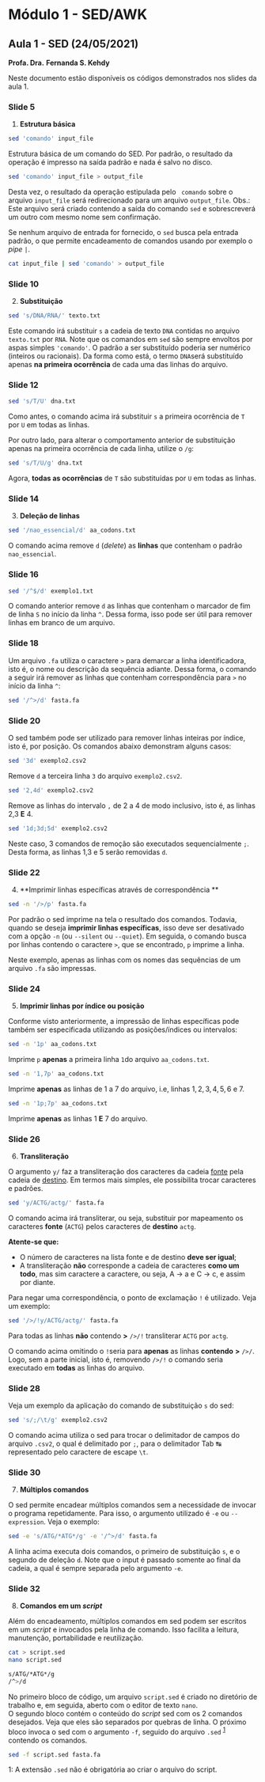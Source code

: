 # Módulo 1 - SED/AWK

## Aula 1 - SED  (24/05/2021)

**Profa. Dra.** **Fernanda S. Kehdy**

Neste documento estão disponíveis os códigos demonstrados nos slides da aula 1.

### Slide 5

1. **Estrutura básica**

```bash
sed 'comando' input_file
```

Estrutura básica de um comando do SED. Por padrão, o resultado da operação é impresso na saída padrão e nada é salvo no disco.

```bash
sed 'comando' input_file > output_file
```

Desta vez, o resultado da operação estipulada pelo ` comando` sobre o arquivo `input_file` será redirecionado para um arquivo `output_file`. Obs.: Este arquivo será criado contendo a saída do comando `sed` e sobrescreverá um outro com mesmo nome sem confirmação.

Se nenhum arquivo de entrada for fornecido, o `sed` busca pela entrada padrão, o que permite encadeamento de comandos usando por exemplo o *pipe* `|`. 

```bash
cat input_file | sed 'comando' > output_file
```

### Slide 10

2. **Substituição**

```bash
sed 's/DNA/RNA/' texto.txt
```

Este comando irá substituir `s` a cadeia de texto `DNA` contidas no arquivo `texto.txt` por `RNA`. 
Note que os comandos em `sed` são sempre envoltos por aspas simples `'comando'`. 
O padrão a ser substituído poderia ser numérico (inteiros ou racionais).
Da forma como está, o termo `DNA`será substituído apenas **na primeira ocorrência** de cada uma das linhas do arquivo.

### Slide 12

```bash
sed 's/T/U' dna.txt
```


Como antes, o comando acima irá substituir `s` a primeira ocorrência de `T` por `U` em todas as linhas.

Por outro lado, para alterar o comportamento anterior de substituição apenas na primeira ocorrência de cada linha, utilize o `/g`:

```bash
sed 's/T/U/g' dna.txt
```

Agora, **todas as ocorrências** de `T` são substituídas por `U` em todas as linhas.

### Slide 14

3. **Deleção de linhas**

```bash
sed '/nao_essencial/d' aa_codons.txt
```

O comando acima remove `d` (*delete*) as **linhas** que contenham o padrão `nao_essencial`. 

### Slide 16

```bash
sed '/^$/d' exemplo1.txt
```

O comando anterior remove `d`  as linhas que contenham o marcador de fim de linha `S` no início da linha `^`. Dessa forma, isso pode ser útil para remover linhas em branco de um arquivo.

### Slide 18

Um arquivo `.fa` utiliza o caractere `>` para demarcar a linha identificadora, isto é, o nome ou descrição da sequência adiante. Dessa forma, o comando a seguir irá remover as linhas que contenham correspondência para `>` no início da linha `^`:

```bash
sed '/^>/d' fasta.fa
```

### Slide 20

O sed também pode ser utilizado para remover linhas inteiras por índice, isto é, por posição.
Os comandos abaixo demonstram alguns casos:

```bash
sed '3d' exemplo2.csv2
```

Remove `d` a terceira linha `3` do arquivo `exemplo2.csv2`.

```bash
sed '2,4d' exemplo2.csv2
```

Remove as linhas do intervalo `,` de 2 a 4 de modo inclusivo, isto é, as linhas 2,3 **E** 4.

```bash
sed '1d;3d;5d' exemplo2.csv2
```

Neste caso, 3 comandos de remoção são executados sequencialmente `;`. Desta forma, as linhas 1,3 e 5 serão removidas `d`. 

### Slide 22

4. **Imprimir linhas específicas através de correspondência **  

```bash
sed -n '/>/p' fasta.fa
```

Por padrão o sed imprime na tela o resultado dos comandos. Todavia, quando se deseja **imprimir linhas específicas**, isso deve ser desativado com a opção `-n` (ou `--silent` ou `--quiet`). Em seguida, o comando busca por linhas contendo o caractere `>`, que se encontrado, `p` imprime a linha.

Neste exemplo, apenas as linhas com os nomes das sequências de um arquivo `.fa` são impressas.

### Slide 24

5. **Imprimir linhas por índice ou posição**

Conforme visto anteriormente, a impressão de linhas específicas pode também ser especificada utilizando as posições/índices ou intervalos:

```bash
sed -n '1p' aa_codons.txt
```

Imprime `p` **apenas** a primeira linha `1`do arquivo `aa_codons.txt`.

```bash
sed -n '1,7p' aa_codons.txt
```

  Imprime **apenas** as linhas de 1 a 7 do arquivo, i.e, linhas ${1,2,3,4,5,6~\text{e}~7}$.

``` bash
sed -n '1p;7p' aa_codons.txt
```

 Imprime **apenas** as linhas 1 **E** 7 do arquivo.

### Slide 26

6. **Transliteração**

O argumento `y/` faz a transliteração dos caracteres da cadeia <u>fonte</u> pela cadeia de <u>destino</u>. Em termos mais simples, ele possibilita trocar caracteres e padrões.

```bash
sed 'y/ACTG/actg/' fasta.fa
```

O comando acima irá transliterar, ou seja, substituir por mapeamento os caracteres **fonte** (`ACTG`) pelos caracteres de **destino** `actg`.  

**Atente-se que:**

*  O número de caracteres na lista fonte e de destino **deve ser igual**;
* A transliteração **não** corresponde a cadeia de caracteres **como um todo**, mas sim caractere a caractere, ou seja, A → a e C → c, e assim por diante.

Para negar uma correspondência, o ponto de exclamação `!` é utilizado. Veja um exemplo:

```bash
sed '/>/!y/ACTG/actg/' fasta.fa
```

Para todas as linhas **não** contendo **>** `/>/!`
transliterar `ACTG` por `actg`.

O comando acima omitindo o `!`seria para **apenas** as linhas **contendo** **>**  `/>/`. 
Logo, sem a parte inicial, isto é, removendo `/>/!` o comando seria executado em **todas** as linhas do arquivo.

### Slide 28

Veja um exemplo da aplicação do comando de substituição `s` do sed:

```bash
sed 's/;/\t/g' exemplo2.csv2
```

O comando acima utiliza o sed para trocar o delimitador de campos do arquivo `.csv2`, o qual é delimitado por `;`, para o delimitador Tab ↹ representado pelo caractere de escape `\t`.  

### Slide 30

7. **Múltiplos comandos**

O sed permite encadear múltiplos comandos sem a necessidade de invocar o programa repetidamente. Para isso, o argumento utilizado é `-e` ou `--expression`. Veja o exemplo:

```bash
sed -e 's/ATG/*ATG*/g' -e '/^>/d' fasta.fa
```

A linha acima executa dois comandos, o primeiro de substituição `s`, e o segundo de deleção `d`. Note que o input é passado somente ao final da cadeia, a qual é sempre separada pelo argumento `-e`.  

### Slide 32

8. **Comandos em um *script***

Além do encadeamento, múltiplos comandos em sed podem ser escritos em um *script* e invocados pela linha de comando. Isso facilita a leitura, manutenção, portabilidade e reutilização.

```bash
cat > script.sed
nano script.sed
```

```bash
s/ATG/*ATG*/g
/^>/d
```

No primeiro bloco de código, um arquivo `script.sed` é criado no diretório de trabalho e, em seguida, aberto com o editor de texto `nano`.  
O segundo bloco contém o conteúdo do *script* sed com os 2 comandos desejados. Veja que eles são separados por quebras de linha.
O próximo bloco invoca o sed com o argumento `-f`, seguido do arquivo `.sed` <sup>[1](#myfootnote1)</sup> contendo os comandos. 

```bash
sed -f script.sed fasta.fa
```

<a name="myfootnote1">1</a>: A extensão `.sed` não é obrigatória ao criar o arquivo do script.